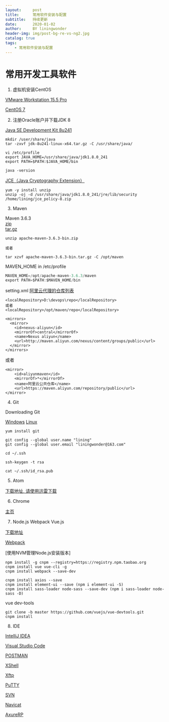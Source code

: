 ```yaml
---
layout:     post
title:      常用软件安装与配置
subtitle:   持续更新
date:       2020-01-02
author:     BY liningwonder
header-img: img/post-bg-re-vs-ng2.jpg
catalog: true
tags:
    - 常用软件安装与配置
---
```


# 常用开发工具软件

1. 虚拟机安装CentOS  

[VMware Workstation 15.5 Pro](https://www.vmware.com/cn/products/workstation-pro/workstation-pro-evaluation.html)

[CentOS 7](http://isoredirect.centos.org/centos/7/isos/x86_64/)  

2. 注册Oracle账户并下载JDK 8  

[Java SE Development Kit 8u241](https://www.oracle.com/technetwork/java/javase/downloads/jdk8-downloads-2133151.html)  

```shell
mkdir /user/share/java
tar -zxvf jdk-8u241-linux-x64.tar.gz -C /usr/share/java/
```
```shell
vi /etc/profile
export JAVA_HOME=/usr/share/java/jdk1.8.0_241
export PATH=$PATH:$JAVA_HOME/bin
```
```shell
java -version
```

[JCE（Java Cryptography Extension）](https://www.oracle.com/technetwork/java/javase/downloads/jce8-download-2133166.html)

```shell
yum -y install unzip
unzip -oj -d /usr/share/java/jdk1.8.0_241/jre/lib/security /home/lining/jce_policy-8.zip
```

3. Maven

Maven 3.6.3  
[zip](http://mirrors.tuna.tsinghua.edu.cn/apache/maven/maven-3/3.6.3/binaries/apache-maven-3.6.3-bin.zip)  
[tar.gz](http://mirrors.tuna.tsinghua.edu.cn/apache/maven/maven-3/3.6.3/binaries/apache-maven-3.6.3-bin.tar.gz)


```shell
unzip apache-maven-3.6.3-bin.zip

或者

tar xzvf apache-maven-3.6.3-bin.tar.gz -C /opt/maven

```

MAVEN_HOME in /etc/profile

```java
MAVEN_HOME=/opt/apache-maven-3.6.3/maven
export PATH=$PATH:$MAVEN_HOME/bin
```

setting.xml
[阿里云代理的仓库列表](https://help.aliyun.com/document_detail/102512.html?spm=a2c40.aliyun_maven_repo.0.0.36183054zPGDFZ)

```shell
<localRepository>D:\devops\repo</localRepository>
或者
<localRepository>/opt/maven/repo</localRepository>
```
```shell
<mirrors>
  <mirror>
    <id>nexus-aliyun</id>
    <mirrorOf>central</mirrorOf>
    <name>Nexus aliyun</name>
    <url>http://maven.aliyun.com/nexus/content/groups/public</url>      
  </mirror>
</mirrors>
```

或者

```shell
<mirror>
    <id>aliyunmaven</id>
    <mirrorOf>*</mirrorOf>
    <name>阿里云公共仓库</name>
    <url>https://maven.aliyun.com/repository/public</url>
</mirror>
```

4. Git

Downloading Git

[Windows](https://github.com/git-for-windows/git/releases/download/v2.25.0.windows.1/Git-2.25.0-64-bit.exe)
[Linux](https://mirrors.edge.kernel.org/pub/software/scm/git/git-2.25.0.tar.gz)


```shell
yum install git
```


```shell
git config --global user.name "lining"
git config --global user.email "liningwonder@163.com"
```

```shell
cd ~/.ssh

ssh-keygen -t rsa

cat ~/.ssh/id_rsa.pub

```

5. Atom

[下载地址, 请使用迅雷下载](https://atom-installer.github.com/v1.43.0/AtomSetup-x64.exe?s=1578935674&ext=.exe)


6. Chrome

[主页](https://www.google.cn/intl/zh-CN/chrome/)

7. Node.js Webpack Vue.js

[下载地址](https://nodejs.org/dist/v12.14.1/node-v12.14.1-x64.msi)

[Webpack](https://www.webpackjs.com/configuration/)

[使用NVM管理Node.js安装版本]

```shell
npm install -g cnpm --registry=https://registry.npm.taobao.org
cnpm install vue vue-cli -g
cnpm install webpack --save-dev

cnpm install axios --save
cnpm install element-ui --save (npm i element-ui -S)
cnpm install sass-loader node-sass --save-dev (npm i sass-loader node-sass -D)
```


vue dev-tools

```shell
git clone -b master https://github.com/vuejs/vue-devtools.git
cnpm install
```

8. IDE

[IntelliJ IDEA](https://www.jetbrains.com/idea/download/#section=windows)

[Visual Studio Code](https://code.visualstudio.com/)

[POSTMAN](https://www.getpostman.com/)

[XShell](https://xshell.en.softonic.com/)

[Xftp](https://www.netsarang.com/zh/xftp/)

[PuTTY](https://www.chiark.greenend.org.uk/~sgtatham/putty/latest.html)

[SVN](https://tortoisesvn.net/)

[Navicat](https://www.navicat.com.cn/)

[AxureRP](https://www.axure.com/)
